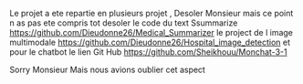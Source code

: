 Le projet a ete repartie en plusieurs projet , Desoler Monsieur mais ce point n as pas ete compris tot desoler 
le code du text Ssummarize  https://github.com/Dieudonne26/Medical_Summarizer
le project de l image multimodale https://github.com/Dieudonne26/Hospital_image_detection
et pour le chatbot le lien Git Hub https://github.com/Sheikhouu/Monchat-3-1

Sorry Monsieur Mais nous avions oublier cet aspect
